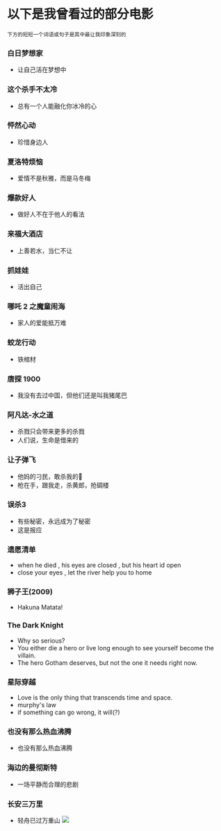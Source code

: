 # 以下是我曾看过的部分电影
`下方的短短一个词语或句子是其中最让我印象深刻的`
### 白日梦想家 
* 让自己活在梦想中
### 这个杀手不太冷 
* 总有一个人能融化你冰冷的心
### 怦然心动 
* 珍惜身边人
### 夏洛特烦恼 
* 爱情不是秋雅，而是马冬梅
### 爆款好人 
* 做好人不在于他人的看法
### 来福大酒店 
* 上善若水，当仁不让
### 抓娃娃 
* 活出自己
### 哪吒 2 之魔童闹海 
* 家人的爱能抵万难
### 蛟龙行动 
* 铁棺材
### 唐探 1900 
* 我没有去过中国，但他们还是叫我猪尾巴
### 阿凡达-水之道
* 杀戮只会带来更多的杀戮
* 人们说，生命是借来的
### 让子弹飞
* 他妈的刁民，敢杀我的🐎
* 枪在手，跟我走，杀黄郎，抢碉楼
### 误杀3
* 有些秘密，永远成为了秘密
* 这是报应
### 遗愿清单
* when he died , his eyes are closed , but his heart id open
* close your eyes , let the river help you to home
### 狮子王(2009)
* Hakuna Matata!
### The Dark Knight
* Why so serious?
* You either die a hero or live long enough to see yourself become the villain.
* The hero Gotham deserves, but not the one it needs right now.
### 星际穿越
* Love is the only thing that transcends time and space.
* murphy's law
* if something can go wrong, it will(?)
### 也没有那么热血沸腾
* 也没有那么热血沸腾
### 海边的曼彻斯特
* 一场平静而合理的悲剧
### 长安三万里
* 轻舟已过万重山
<img src="./长安三万里.png"></img>